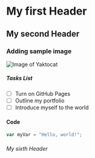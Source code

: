 # My first Header
## My second Header
### Adding sample image
![Image of Yaktocat](https://octodex.github.com/images/yaktocat.png)
##### Tasks List
- [ ] Turn on GitHub Pages
- [ ] Outline my portfolio
- [ ] Introduce myself to the world
#### Code
``` javascript
var myVar = "Hello, world!";
```
###### My sixth Header
